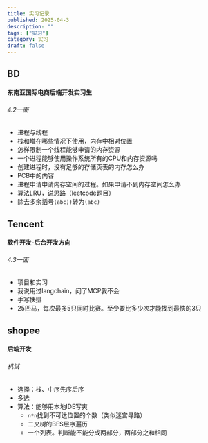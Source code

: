 ```yaml
---
title: 实习记录
published: 2025-04-3
description: ""
tags: ["实习"]
category: 实习
draft: false
---
```


## BD
#### 东南亚国际电商后端开发实习生
###### 4.2一面
- 进程与线程
- 栈和堆在哪些情况下使用，内存中相对位置
- 怎样限制一个线程能够申请的内存资源
- 一个进程能够使用操作系统所有的CPU和内存资源吗
- 创建进程时，没有足够的存储页表的内存怎么办
- PCB中的内容
- 进程申请申请内存空间的过程。如果申请不到内存空间怎么办
- 算法LRU，说思路（leetcode题目）
- 除去多余括号`(abc))`转为`(abc)`

## Tencent
####  软件开发-后台开发方向
###### 4.3一面
- 项目和实习
- 我说用过langchain，问了MCP我不会
- 手写快排
- 25匹马，每次最多5只同时比赛。至少要比多少次才能找到最快的3只

## shopee
#### 后端开发
###### 机试
- 选择：栈、中序先序后序
- 多选
- 算法：能够用本地IDE写爽
  + `n*n`找到不可达位置的个数（类似迷宫寻路）
  + 二叉树的BFS层序遍历
  + 一个列表。判断能不能分成两部分，两部分之和相同

